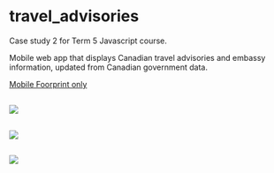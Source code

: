 # travel_advisories

Case study 2 for Term 5 Javascript course. 

Mobile web app that displays Canadian travel advisories and embassy information, updated from Canadian government data. 

[Mobile Foorprint only](https://jameskidd-casestudy-extra.herokuapp.com)

![](https://i.imgur.com/lzj1qyf.png)
---
![](https://i.imgur.com/40nVBC4.png)
---
![](https://i.imgur.com/1SEVLXo.png)
---

